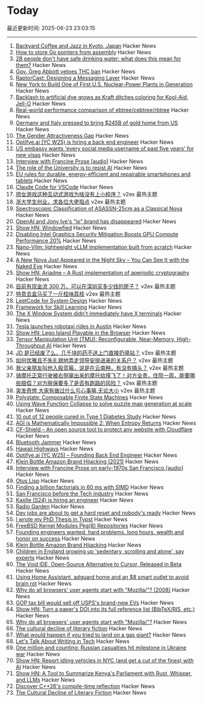 # Today

最近更新时间: 2025-06-23 23:03:15

--- 
1. [Backyard Coffee and Jazz in Kyoto, Japan](https://thedeletedscenes.substack.com/p/backyard-coffee-and-jazz-in-kyoto) Hacker News
2. [How to store Go pointers from assembly](https://mazzo.li/posts/go-asm-pointers.html) Hacker News
3. [2B people don't have safe drinking water: what does this mean for them?](https://ourworldindata.org/what-no-safe-water-means) Hacker News
4. [Gov. Greg Abbott vetoes THC ban](https://www.texastribune.org/2025/06/22/texas-thc-ban-bill-greg-abbott-veto-senate-bill-3/) Hacker News
5. [RaptorCast: Designing a Messaging Layer](https://www.category.xyz/blogs/raptorcast-designing-a-messaging-layer) Hacker News
6. [New York to Build One of First U.S. Nuclear-Power Plants in Generation](https://www.wsj.com/business/energy-oil/new-york-to-build-one-of-first-u-s-nuclear-power-plants-in-generation-271cfd33) Hacker News
7. [Backlash to artificial dye grows as Kraft ditches coloring for Kool-Aid, Jell-O](https://www.washingtonpost.com/business/2025/06/17/kraft-heinz-artificial-food-dyes-us-products/) Hacker News
8. [Real-world performance comparison of ebtree/cebtree/rbtree](http://wtarreau.blogspot.com/2025/06/real-world-performance-comparison-of.html) Hacker News
9. [Germany and Italy pressed to bring $245B of gold home from US](https://www.ft.com/content/e39390cc-ea02-4197-843a-1e4c242422cc) Hacker News
10. [The Gender Attractiveness Gap](https://www.biorxiv.org/content/10.1101/2025.05.21.655261v1) Hacker News
11. [Optifye.ai (YC W25) is hiring a back end engineer](https://news.ycombinator.com/item?id=44351580) Hacker News
12. [US embassy wants 'every social media username of past five years' for new visas](https://www.thejournal.ie/us-visa-changes-6740830-Jun2025/) Hacker News
13. [Interview with Francine Prose [audio]](https://www.laphamsquarterly.org/content/episode-3-francine-prose) Hacker News
14. [The role of the University is to resist AI](https://danmcquillan.org/cpct_seminar.html) Hacker News
15. [EU rules for durable, energy-efficient and repairable smartphones and tablets](https://single-market-economy.ec.europa.eu/news/new-eu-rules-durable-energy-efficient-and-repairable-smartphones-and-tablets-start-applying-2025-06-20_en) Hacker News
16. [Claude Code for VSCode](https://marketplace.visualstudio.com/items?itemName=anthropic.claude-code) Hacker News
17. [捞女游戏这种互动式游戏为啥没有上小程序？](https://www.v2ex.com/t/1140394) v2ex 最热主题
18. [浙大学生创业，求各位大佬指点](https://www.v2ex.com/t/1140377) v2ex 最热主题
19. [Spectroscopic Classification of ASASSN-25cm as a Classical Nova](https://www.astronomerstelegram.org/?read=17228) Hacker News
20. [OpenAI and Jony Ive's "io" brand has disappeared](https://www.theverge.com/news/690858/jony-ive-openai-sam-altman-ai-hardware) Hacker News
21. [Show HN: Windowfied](https://news.ycombinator.com/item?id=44352831) Hacker News
22. [Disabling Intel Graphics Security Mitigation Boosts GPU Compute Performance 20%](https://www.phoronix.com/news/Disable-Intel-Gfx-Security-20p) Hacker News
23. [Nano-Vllm: lightweight vLLM implementation built from scratch](https://github.com/GeeeekExplorer/nano-vllm) Hacker News
24. [A New Nova Just Appeared in the Night Sky – You Can See It with the Naked Eye](https://www.iflscience.com/unexpected-nova-just-appeared-in-the-night-sky-and-you-can-see-it-with-the-naked-eye-79708) Hacker News
25. [Show HN: Ariadne – A Rust implementation of aperiodic cryptography](https://codeberg.org/CipherNomad/Ariadne) Hacker News
26. [目前有现金流 300 万，可以在深圳买多少钱的房子？](https://www.v2ex.com/t/1140345) v2ex 最热主题
27. [特意去盒马买了一斤桂味荔枝](https://www.v2ex.com/t/1140340) v2ex 最热主题
28. [LeetCode for System Design](https://leetsys.dev) Hacker News
29. [Framework for Skill Learning](https://news.ycombinator.com/item?id=44352574) Hacker News
30. [The X Window System didn't immediately have X terminals](https://utcc.utoronto.ca/~cks/space/blog/unix/XTerminalsNotImmediate) Hacker News
31. [Tesla launches robotaxi rides in Austin](https://techcrunch.com/2025/06/22/tesla-launches-robotaxi-rides-in-austin-with-big-promises-and-unanswered-questions/) Hacker News
32. [Show HN: Lego Island Playable in the Browser](https://isle.pizza) Hacker News
33. [Tensor Manipulation Unit (TMU): Reconfigurable, Near-Memory, High-Throughput AI](https://arxiv.org/abs/2506.14364) Hacker News
34. [JD 是已经废了么，几千块的药不送上门直接扔驿站？](https://www.v2ex.com/t/1140359) v2ex 最热主题
35. [如何优雅且不失礼貌地弄走领导安排进来的关系户？](https://www.v2ex.com/t/1140348) v2ex 最热主题
36. [我父亲朋友叫他入股蓝莓，说是在云南种，有没有搞头？](https://www.v2ex.com/t/1140331) v2ex 最热主题
37. [骑摩托正常行驶被右侧窜出来的摩托给撞飞了！对方全责，住院一周，能要哪些赔偿？对方脱保要多了是否有跑路的风险？](https://www.v2ex.com/t/1140328) v2ex 最热主题
38. [突发奇想,大家有做过什么亏心事嘛,无论大小](https://www.v2ex.com/t/1140322) v2ex 最热主题
39. [Polystate: Composable Finite State Machines](https://github.com/sdzx-1/polystate) Hacker News
40. [Using Wave Function Collapse to solve puzzle map generation at scale](https://sublevelgames.github.io/blogs/2025-06-22-nurikabe-map-gen-with-wfc/) Hacker News
41. [10 out of 12 people cured in Type 1 Diabetes Study](https://www.nejm.org/doi/full/10.1056/NEJMoa2506549) Hacker News
42. [AGI is Mathematically Impossible 2: When Entropy Returns](https://philarchive.org/archive/SCHAIM-14) Hacker News
43. [CF-Shield – An open source tool to protect any website with Cloudflare](https://github.com/Sakura-sx/cf-shield) Hacker News
44. [Bluetooth Jammer](https://github.com/EmenstaNougat/ESP32-BlueJammer) Hacker News
45. [Hawaii Highways](http://www.hawaiihighways.com/) Hacker News
46. [Optifye.ai (YC W25) – Founding Back End Engineer](https://news.ycombinator.com/item?id=44351580) Hacker News
47. [Klein Bottle Amazon Brand Hijacking (2021)](https://www.kleinbottle.com/Amazon_Brand_Hijacking.html) Hacker News
48. [Interview with Francine Prose on early-1970s San Francisco [audio]](https://www.laphamsquarterly.org/content/episode-3-francine-prose) Hacker News
49. [Otus Lisp](https://yuriy-chumak.github.io/ol/) Hacker News
50. [Finding a billion factorials in 60 ms with SIMD](https://codeforces.com/blog/entry/143279) Hacker News
51. [San Francisco before the Tech industry](https://www.laphamsquarterly.org/content/episode-3-francine-prose) Hacker News
52. [Kastle (S24) is hiring an engineer](https://www.ycombinator.com/companies/kastle/jobs/ItDVKB7-founding-engineer-at-kastle-s24) Hacker News
53. [Radio Garden](https://radio.garden/?2025) Hacker News
54. [Dev jobs are about to get a hard reset and nobody's ready](https://old.reddit.com/r/ClaudeAI/comments/1lhgdbd/dev_jobs_are_about_to_get_a_hard_reset_and/) Hacker News
55. [I wrote my PhD Thesis in Typst](https://fransskarman.com/phd_thesis_in_typst.html) Hacker News
56. [FreeBSD Kernel Modules Pkg(8) Repositories](https://vermaden.wordpress.com/2025/06/22/freebsd-kernel-modules-pkg8-repositories/) Hacker News
57. [Founding engineers wanted. hard problems. long hours. wealth and honor on success](https://www.ycombinator.com/companies/kastle/jobs/ItDVKB7-founding-engineer-at-kastle-s24) Hacker News
58. [Klein Bottle Amazon Brand Hijacking](https://www.kleinbottle.com/Amazon_Brand_Hijacking.html) Hacker News
59. [Children in England growing up 'sedentary, scrolling and alone', say experts](https://www.theguardian.com/society/2025/jun/11/children-sedentary-scrolling-alone-lack-of-play-england) Hacker News
60. [The Void IDE, Open-Source Alternative to Cursor, Released in Beta](https://www.infoq.com/news/2025/06/void-ide-beta-release/) Hacker News
61. [Using Home Assistant, adguard home and an $8 smart outlet to avoid brain rot](https://www.romanklasen.com/blog/beating-brainrot-by-button/) Hacker News
62. [Why do all browsers' user agents start with "Mozilla/"? (2008)](https://stackoverflow.com/questions/1114254/why-do-all-browsers-user-agents-start-with-mozilla) Hacker News
63. [GOP tax bill would sell off USPS's brand-new EVs](https://www.washingtonpost.com/business/2025/06/21/trump-usps-trucks-taxes/) Hacker News
64. [Show HN: Turn a paper's DOI into its full reference list (BibTeX/RIS, etc.)](https://references.mireklzicar.com) Hacker News
65. [Why do all browsers' user agents start with "Mozilla/"?](https://stackoverflow.com/questions/1114254/why-do-all-browsers-user-agents-start-with-mozilla) Hacker News
66. [The cultural decline of literary fiction](https://oyyy.substack.com/p/the-cultural-decline-of-literary) Hacker News
67. [What would happen if you tried to land on a gas giant?](https://www.popsci.com/science/can-we-land-on-jupiter-saturn/) Hacker News
68. [Let's Talk About Writing in Tech](https://www.gmoniava.com/blog/lets-talk-about-writing-in-tech) Hacker News
69. [One million and counting: Russian casualties hit milestone in Ukraine war](https://www.theguardian.com/world/ng-interactive/2025/jun/22/one-million-and-counting-russian-casualties-hit-milestone-in-ukraine-war) Hacker News
70. [Show HN: Report idling vehicles in NYC (and get a cut of the fines) with AI](https://apps.apple.com/us/app/idle-reporter-for-nyc-dep/id6747315971) Hacker News
71. [Show HN: A Tool to Summarize Kenya's Parliament with Rust, Whisper, and LLMs](https://github.com/c12i/bunge-bits) Hacker News
72. [Discover C++26's compile-time reflection](https://lemire.me/blog/2025/06/22/c26-will-include-compile-time-reflection-why-should-you-care/) Hacker News
73. [The Cultural Decline of Literary Fiction](https://oyyy.substack.com/p/the-cultural-decline-of-literary) Hacker News
